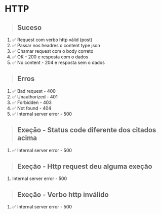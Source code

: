# HTTP

> ## Suceso

1. ✅ Request com verbo http válid (post)
2. ✅ Passar nos headres o content type json
3. ✅ Chamar request com o body correto
4. ✅ OK - 200 e resposta com o dados
5. ✅ No content - 204 e resposta sem o dados

> ## Erros

1. ✅ Bad request - 400
2. ✅ Unauthorized - 401
3. ✅ Forbidden - 403
4. ✅ Not found - 404
5. ✅ Internal server error - 500

> ## Exeção - Status code diferente dos citados acima

1. ✅ Internal server error - 500

> ## Exeção - Http request deu alguma exeção

1. Internal server error - 500

> ## Exeção - Verbo http inválido

1. ✅ Internal server error - 500
